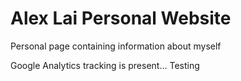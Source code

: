 # Alex Lai Personal Website

Personal page containing information about myself

Google Analytics tracking is present... Testing
